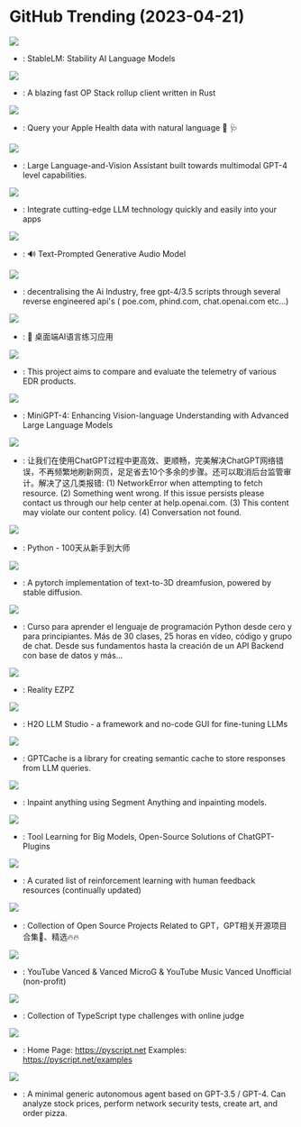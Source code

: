 # GitHub Trending (2023-04-21)

![](https://img.shields.io/badge/Jupyter%20Notebook-New%202-green?style=flat-square&logo=appveyor)
- [](https://github.comundefined): StableLM: Stability AI Language Models

![](https://img.shields.io/badge/Rust-New%2044-green?style=flat-square&logo=appveyor)
- [](https://github.comundefined): A blazing fast OP Stack rollup client written in Rust

![](https://img.shields.io/badge/Swift-New%20202-green?style=flat-square&logo=appveyor)
- [](https://github.comundefined): Query your Apple Health data with natural language 💬 🩺

![](https://img.shields.io/badge/Python-New%20213-green?style=flat-square&logo=appveyor)
- [](https://github.comundefined): Large Language-and-Vision Assistant built towards multimodal GPT-4 level capabilities.

![](https://img.shields.io/badge/C%23-New%20427-green?style=flat-square&logo=appveyor)
- [](https://github.comundefined): Integrate cutting-edge LLM technology quickly and easily into your apps

![](https://img.shields.io/badge/Python-New%201-green?style=flat-square&logo=appveyor)
- [](https://github.comundefined): 🔊 Text-Prompted Generative Audio Model

![](https://img.shields.io/badge/Python-New%20428-green?style=flat-square&logo=appveyor)
- [](https://github.comundefined): decentralising the Ai Industry, free gpt-4/3.5 scripts through several reverse engineered api's ( poe.com, phind.com, chat.openai.com etc...)

![](https://img.shields.io/badge/TypeScript-New%20142-green?style=flat-square&logo=appveyor)
- [](https://github.comundefined): 🤖️ 桌面端AI语言练习应用

![](https://img.shields.io/badge/Python-New%2048-green?style=flat-square&logo=appveyor)
- [](https://github.comundefined): This project aims to compare and evaluate the telemetry of various EDR products.

![](https://img.shields.io/badge/Python-New%202-green?style=flat-square&logo=appveyor)
- [](https://github.comundefined): MiniGPT-4: Enhancing Vision-language Understanding with Advanced Large Language Models

![](https://img.shields.io/badge/JavaScript-New%201-green?style=flat-square&logo=appveyor)
- [](https://github.comundefined): 让我们在使用ChatGPT过程中更高效、更顺畅，完美解决ChatGPT网络错误，不再频繁地刷新网页，足足省去10个多余的步骤。还可以取消后台监管审计。解决了这几类报错: (1) NetworkError when attempting to fetch resource. (2) Something went wrong. If this issue persists please contact us through our help center at help.openai.com. (3) This content may violate our content policy. (4) Conversation not found.

![](https://img.shields.io/badge/Python-New%20427-green?style=flat-square&logo=appveyor)
- [](https://github.comundefined): Python - 100天从新手到大师

![](https://img.shields.io/badge/Python-New%20186-green?style=flat-square&logo=appveyor)
- [](https://github.comundefined): A pytorch implementation of text-to-3D dreamfusion, powered by stable diffusion.

![](https://img.shields.io/badge/Python-New%20144-green?style=flat-square&logo=appveyor)
- [](https://github.comundefined): Curso para aprender el lenguaje de programación Python desde cero y para principiantes. Más de 30 clases, 25 horas en vídeo, código y grupo de chat. Desde sus fundamentos hasta la creación de un API Backend con base de datos y más...

![](https://img.shields.io/badge/Shell-New%2017-green?style=flat-square&logo=appveyor)
- [](https://github.comundefined): Reality EZPZ

![](https://img.shields.io/badge/Python-New%20113-green?style=flat-square&logo=appveyor)
- [](https://github.comundefined): H2O LLM Studio - a framework and no-code GUI for fine-tuning LLMs

![](https://img.shields.io/badge/Python-New%20196-green?style=flat-square&logo=appveyor)
- [](https://github.comundefined): GPTCache is a library for creating semantic cache to store responses from LLM queries.

![](https://img.shields.io/badge/Jupyter%20Notebook-New%20182-green?style=flat-square&logo=appveyor)
- [](https://github.comundefined): Inpaint anything using Segment Anything and inpainting models.

![](https://img.shields.io/badge/Python-New%2045-green?style=flat-square&logo=appveyor)
- [](https://github.comundefined): Tool Learning for Big Models, Open-Source Solutions of ChatGPT-Plugins

![](https://img.shields.io/badge/none-New%20105-green?style=flat-square&logo=appveyor)
- [](https://github.comundefined): A curated list of reinforcement learning with human feedback resources (continually updated)

![](https://img.shields.io/badge/Python-New%20101-green?style=flat-square&logo=appveyor)
- [](https://github.comundefined): Collection of Open Source Projects Related to GPT，GPT相关开源项目合集🚀、精选🔥🔥

![](https://img.shields.io/badge/Kotlin-New%2070-green?style=flat-square&logo=appveyor)
- [](https://github.comundefined): YouTube Vanced & Vanced MicroG & YouTube Music Vanced Unofficial (non-profit)

![](https://img.shields.io/badge/TypeScript-New%20108-green?style=flat-square&logo=appveyor)
- [](https://github.comundefined): Collection of TypeScript type challenges with online judge

![](https://img.shields.io/badge/Python-New%2032-green?style=flat-square&logo=appveyor)
- [](https://github.comundefined): Home Page: https://pyscript.net Examples: https://pyscript.net/examples

![](https://img.shields.io/badge/Python-New%20282-green?style=flat-square&logo=appveyor)
- [](https://github.comundefined): A minimal generic autonomous agent based on GPT-3.5 / GPT-4. Can analyze stock prices, perform network security tests, create art, and order pizza.


